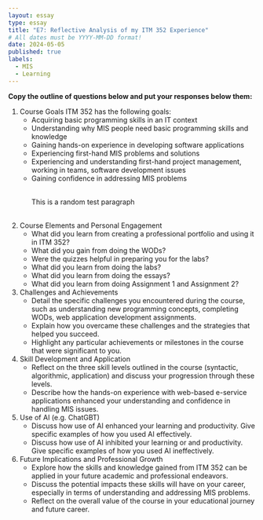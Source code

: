 ```yaml
---
layout: essay
type: essay
title: "E7: Reflective Analysis of my ITM 352 Experience"
# All dates must be YYYY-MM-DD format!
date: 2024-05-05
published: true
labels:
  - MIS
  - Learning
---
```


<p><strong>Copy the outline of questions below and put your responses below them:</strong></p>

<ol>
  <li>Course Goals
ITM 352 has the following goals:
    <ul>
      <li>Acquiring basic programming skills in an IT context</li>
      <li>Understanding why MIS people need basic programming skills and knowledge</li>
      <li>Gaining hands-on experience in developing software applications</li>
      <li>Experiencing first-hand MIS problems and solutions</li>
      <li>Experiencing and understanding first-hand project management, working in teams, software development issues</li>
      <li>Gaining confidence in addressing MIS problems
<br />
<br />
<p>This is a random test paragraph</p>
<br />
        
</li>
    </ul>
  </li>
  <li>Course Elements and Personal Engagement
    <ul>
      <li>What did you learn from creating a professional portfolio and using it in ITM 352?</li>
      <li>What did you gain from doing the WODs?</li>
      <li>Were the quizzes helpful in preparing you for the labs?</li>
      <li>What did you learn from doing the labs?</li>
      <li>What did you learn from doing the essays?</li>
      <li>What did you learn from doing Assignment 1 and Assignment 2?</li>
    </ul>
  </li>
  <li>Challenges and Achievements
    <ul>
      <li>Detail the specific challenges you encountered during the course, such as understanding new programming concepts, completing WODs, web application development assignments.</li>
      <li>Explain how you overcame these challenges and the strategies that helped you succeed.</li>
      <li>Highlight any particular achievements or milestones in the course that were significant to you.</li>
    </ul>
  </li>
  <li>Skill Development and Application
    <ul>
      <li>Reflect on the three skill levels outlined in the course (syntactic, algorithmic, application) and discuss your progression through these levels.</li>
      <li>Describe how the hands-on experience with web-based e-service applications enhanced your understanding and confidence in handling MIS issues.</li>
    </ul>
  </li>
  <li>Use of AI (e.g. ChatGBT)
    <ul>
      <li>Discuss how use of AI enhanced your learning and productivity. Give specific examples of how you used AI effectively.</li>
      <li>Discuss how use of AI inhibited your learning or and productivity. Give specific examples of how you used AI ineffectively.</li>
    </ul>
  </li>
  <li>Future Implications and Professional Growth
    <ul>
      <li>Explore how the skills and knowledge gained from ITM 352 can be applied in your future academic and professional endeavors.</li>
      <li>Discuss the potential impacts these skills will have on your career, especially in terms of understanding and addressing MIS problems.</li>
      <li>Reflect on the overall value of the course in your educational journey and future career.</li>
    </ul>
  </li>
</ol>
